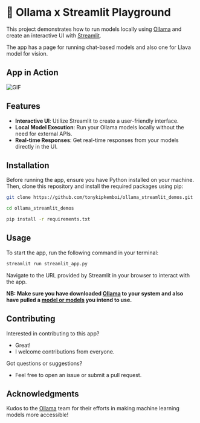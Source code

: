 # 🚀 Ollama x Streamlit Playground

This project demonstrates how to run models locally using [Ollama](https://ollama.com/) and create an interactive UI with [Streamlit](https://streamlit.io).

The app has a page for running chat-based models and also one for Llava model for vision.

## App in Action

![GIF](assets/ollama_gh.gif)

## Features

- **Interactive UI**: Utilize Streamlit to create a user-friendly interface.
- **Local Model Execution**: Run your Ollama models locally without the need for external APIs.
- **Real-time Responses**: Get real-time responses from your models directly in the UI.

## Installation

Before running the app, ensure you have Python installed on your machine. Then, clone this repository and install the required packages using pip:

```bash
git clone https://github.com/tonykipkemboi/ollama_streamlit_demos.git
```

```bash
cd ollama_streamlit_demos
```

```bash
pip install -r requirements.txt
```

## Usage

To start the app, run the following command in your terminal:

```bash
streamlit run streamlit_app.py
```

Navigate to the URL provided by Streamlit in your browser to interact with the app.

**NB: Make sure you have downloaded [Ollama](https://ollama.com/) to your system and also have pulled a [model or models](https://ollama.com/library) you intend to use.**

## Contributing

Interested in contributing to this app?

- Great!
- I welcome contributions from everyone.

Got questions or suggestions?

- Feel free to open an issue or submit a pull request.

## Acknowledgments

Kudos to the [Ollama](https://ollama.com/) team for their efforts in making machine learning models more accessible!
